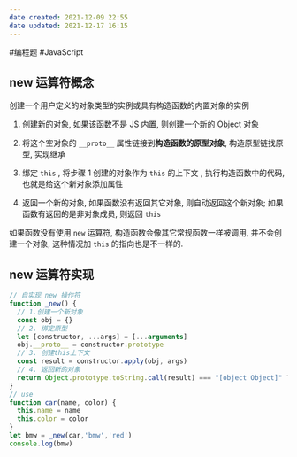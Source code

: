 ```yaml
---
date created: 2021-12-09 22:55
date updated: 2021-12-17 16:15
---
```


#编程题 #JavaScript
## new 运算符概念
创建一个用户定义的对象类型的实例或具有构造函数的内置对象的实例

1. 创建新的对象, 如果该函数不是 JS 内置, 则创建一个新的 Object 对象

2. 将这个空对象的 `__proto__` 属性链接到**构造函数的原型对象**, 构造原型链找原型, 实现继承

3. 绑定 `this` , 将步骤 1 创建的对象作为 `this` 的上下文 , 执行构造函数中的代码, 也就是给这个新对象添加属性

4. 返回一个新的对象, 如果函数没有返回其它对象, 则自动返回这个新对象; 如果函数有返回的是非对象成员, 则返回 `this`

如果函数没有使用 `new` 运算符, 构造函数会像其它常规函数一样被调用, 并不会创建一个对象, 这种情况加 `this` 的指向也是不一样的.

## new 运算符实现

```javascript
// 自实现 new 操作符
function _new() {
  // 1.创建一个新对象
  const obj = {}
  // 2. 绑定原型
  let [constructor, ...args] = [...arguments]
  obj.__proto__ = constructor.prototype
  // 3. 创建this上下文
  const result = constructor.apply(obj, args)
  // 4. 返回新的对象
  return Object.prototype.toString.call(result) === "[object Object]" ? result : obj
}
// use 
function car(name, color) {
  this.name = name
  this.color = color
}
let bmw = _new(car,'bmw','red')
console.log(bmw)
```
